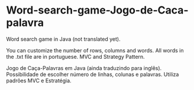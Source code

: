 # Word-search-game-Jogo-de-Caca-palavra
Word search game in Java (not translated yet). 

You can customize the number of rows, columns and words.
All words in the .txt file are in portuguese.
MVC and Strategy Pattern.



Jogo de Caça-Palavras em Java (ainda traduzindo para inglês).
Possibilidade de escolher número de linhas, colunas e palavras.
Utiliza padrões MVC e Estratégia.
